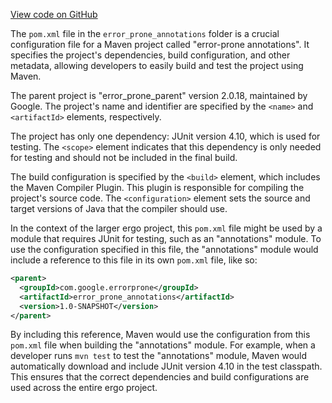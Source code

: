 [View code on GitHub](https://github.com/ergoplatform/ergo/.autodoc/docs/json/target/streams/_global/assemblyOption/_global/streams/assembly/e0dc54d90388f798f7d8d2dd1d94f2a8dc713f2f_5f65affce1684999e2f4024983835efc3504012e_da39a3ee5e6b4b0d3255bfef95601890afd80709/META-INF/maven/com.google.errorprone)

The `pom.xml` file in the `error_prone_annotations` folder is a crucial configuration file for a Maven project called "error-prone annotations". It specifies the project's dependencies, build configuration, and other metadata, allowing developers to easily build and test the project using Maven.

The parent project is "error_prone_parent" version 2.0.18, maintained by Google. The project's name and identifier are specified by the `<name>` and `<artifactId>` elements, respectively.

The project has only one dependency: JUnit version 4.10, which is used for testing. The `<scope>` element indicates that this dependency is only needed for testing and should not be included in the final build.

The build configuration is specified by the `<build>` element, which includes the Maven Compiler Plugin. This plugin is responsible for compiling the project's source code. The `<configuration>` element sets the source and target versions of Java that the compiler should use.

In the context of the larger ergo project, this `pom.xml` file might be used by a module that requires JUnit for testing, such as an "annotations" module. To use the configuration specified in this file, the "annotations" module would include a reference to this file in its own `pom.xml` file, like so:

```xml
<parent>
  <groupId>com.google.errorprone</groupId>
  <artifactId>error_prone_annotations</artifactId>
  <version>1.0-SNAPSHOT</version>
</parent>
```

By including this reference, Maven would use the configuration from this `pom.xml` file when building the "annotations" module. For example, when a developer runs `mvn test` to test the "annotations" module, Maven would automatically download and include JUnit version 4.10 in the test classpath. This ensures that the correct dependencies and build configurations are used across the entire ergo project.
